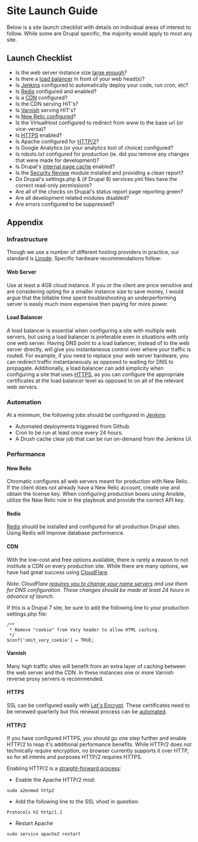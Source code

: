 # Site Launch Guide
Below is a site launch checklist with details on individual areas of interest to follow. While some are Drupal specific, the majority would apply to most any site.

## Launch Checklist
* Is the web server instance size [large enough](#infrastructure)?
* Is there a [load balancer](#infrastructure) in front of your web head(s)?
* Is [Jenkins](#automation) configured to automatically deploy your code, run cron, etc?
* Is [Redis](#redis) configured and enabled?
* Is a [CDN](#cdn) configured?
* Is the CDN serving HIT's?
* Is [Varnish](#varnish) serving HIT's?
* Is [New Relic configured](#new-relic)?
* Is the VirtualHost configured to redirect from www to the base url (or vice-versa)?
* Is [HTTPS](#https) enabled?
* Is Apache configured for [HTTP/2](#http2)?
* Is Google Analytics (or your analytics tool of choice) configured?
* Is robots.txt configured for production (ie. did you remove any changes that were made for development)?
* Is Drupal's [internal page cache](https://www.drupal.org/documentation/modules/internal_page_cache) enabled?
* Is the [Security Review](https://www.drupal.org/project/security_review) module installed and providing a clean report? 
* Do Drupal's settings.php & (if Drupal 8) services.yml files have the correct read-only permissions?
* Are all of the checks on Drupal's status report page reporting green?
* Are all development related modules disabled?
* Are errors configured to be suppressed?

## Appendix
### Infrastructure
Though we use a number of different hosting providers in practice, our standard is [Linode](https://www.linode.com/?r=05d012f41778d9c4d4e56f9f0b0f7c0394dc41a0). Specific hardware recommendations follow:

#### Web Server
Use at least a 4GB cloud instance. If you or the client are price sensitive and are considering opting for a smaller instance size to save money, I would argue that the billable time spent troubleshooting an underperforming server is easily much more expensive then paying for more power.

#### Load Balancer
A load balancer is essential when configuring a site with multiple web servers, but using a load balancer is preferable even in situations with only one web server. Having DNS point to a load balancer, instead of to the web server directly, will give you instantaneous control over where your traffic is routed. For example, if you need to replace your web server hardware, you can redirect traffic instantaneously as opposed to waiting for DNS to propagate. Additionally, a load balancer can add simplicity when configuring a site that uses [HTTPS](#https), as you can configure the appropriate certificates at the load balancer level as opposed to on all of the relevant web servers.

### Automation
At a minimum, the following jobs should be configured in [Jenkins](https://jenkins.io):

* Automated deployments triggered from Github.
* Cron to be run at least once every 24 hours.
* A Drush cache clear job that can be run on-demand from the Jenkins UI.

### Performance
#### New Relic
Chromatic configures all web servers meant for production with New Relic. If the client does not already have a New Relic account, create one and obtain the license key. When configuring production boxes using Ansible, utilize the New Relic role in the playbook and provide the correct API key.

#### Redis
[Redis](http://redis.io/) should be installed and configured for all production Drupal sites. Using Redis will improve database performance.

#### CDN
With the low-cost and free options available, there is rarely a reason to not institute a CDN on every production site. While there are many options, we have had great success using [CloudFlare](https://www.cloudflare.com/).

_Note: CloudFlare [requires you to change your name servers](https://support.cloudflare.com/hc/en-us/articles/200172566-Why-do-I-have-to-change-my-DNS-settings-to-use-CloudFlare-) and use them for DNS configuration. These changes should be made at least 24 hours in advance of launch._

If this is a Drupal 7 site, be sure to add the following line to your production settings.php file:
```
/**
 * Remove "cookie" from Vary header to allow HTML caching.
 */
$conf['omit_vary_cookie'] = TRUE;
```

#### Varnish
Many high traffic sites will benefit from an extra layer of caching between the web server and the CDN. In these instances one or more Varnish reverse proxy servers is recommended.

#### HTTPS
SSL can be configured easily with [Let's Encrypt](https://letsencrypt.org/getting-started/). These certificates need to be renewed quarterly but this renewal process can be [automated](#automation).

#### HTTP/2
If you have configured HTTPS, you should go one step further and enable HTTP/2 to reap it's additional performance benefits. While HTTP/2 does not technically _require_ encryption, no browser currently supports it over HTTP, so for all intents and purposes HTTP/2 requires HTTPS. 

Enabling HTTP/2 is a [straight-forward process](https://blog.samat.org/2015/11/26/Enabling-HTTP2-on-Apache-2.4-on-Debian-Ubuntu/):

* Enable the Apache HTTP/2 mod:
```
sudo a2enmod http2
```
* Add the following line to the SSL vhost in question: 
```
Protocols h2 http/1.1
```
* Restart Apache
```
sudo service apache2 restart
```

